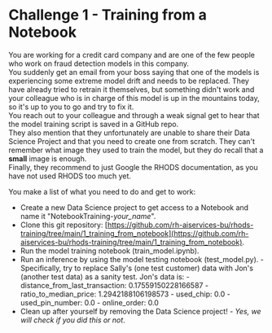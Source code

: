 # Challenge 1 - Training from a Notebook

You are working for a credit card company and are one of the few people who work on fraud detection models in this company.  
You suddenly get an email from your boss saying that one of the models is experiencing some extreme model drift and needs to be replaced. They have already tried to retrain it themselves, but something didn't work and your colleague who is in charge of this model is up in the mountains today, so it's up to you to go and try to fix it.  
You reach out to your colleague and through a weak signal get to hear that the model training script is saved in a GitHub repo.  
They also mention that they unfortunately are unable to share their Data Science Project and that you need to create one from scratch. They can't remember what image they used to train the model, but they do recall that a **small** image is enough.  
Finally, they recommend to just Google the RHODS documentation, as you have not used RHODS too much yet.  

You make a list of what you need to do and get to work:

- Create a new Data Science project to get access to a Notebook and name it "NotebookTraining-*your_name*".
- Clone this git repository: [https://github.com/rh-aiservices-bu/rhods-training/tree/main/1_training_from_notebook](https://github.com/rh-aiservices-bu/rhods-training/tree/main/1_training_from_notebook).
- Run the model training notebook (train_model.ipynb).
- Run an inference by using the model testing notebook (test_model.py).
        - Specifically, try to replace Sally's (one test customer) data with Jon's (another test data) as a sanity test. Jon's data is: 
        - distance_from_last_transaction: 0.17559150228166587
        - ratio_to_median_price: 1.2942188106198573
        - used_chip: 0.0
        - used_pin_number: 0.0
        - online_order: 0.0
- Clean up after yourself by removing the Data Science project! - *Yes, we will check if you did this or not*.
